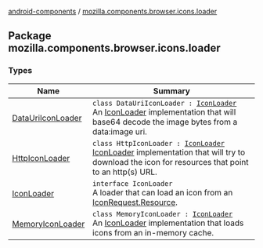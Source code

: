 [android-components](../index.md) / [mozilla.components.browser.icons.loader](./index.md)

## Package mozilla.components.browser.icons.loader

### Types

| Name | Summary |
|---|---|
| [DataUriIconLoader](-data-uri-icon-loader/index.md) | `class DataUriIconLoader : `[`IconLoader`](-icon-loader/index.md)<br>An [IconLoader](-icon-loader/index.md) implementation that will base64 decode the image bytes from a data:image uri. |
| [HttpIconLoader](-http-icon-loader/index.md) | `class HttpIconLoader : `[`IconLoader`](-icon-loader/index.md)<br>[IconLoader](-icon-loader/index.md) implementation that will try to download the icon for resources that point to an http(s) URL. |
| [IconLoader](-icon-loader/index.md) | `interface IconLoader`<br>A loader that can load an icon from an [IconRequest.Resource](../mozilla.components.browser.icons/-icon-request/-resource/index.md). |
| [MemoryIconLoader](-memory-icon-loader/index.md) | `class MemoryIconLoader : `[`IconLoader`](-icon-loader/index.md)<br>An [IconLoader](-icon-loader/index.md) implementation that loads icons from an in-memory cache. |
